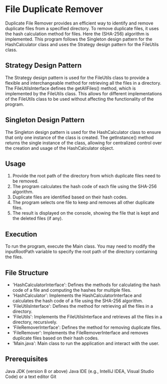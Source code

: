 # File Duplicate Remover

   Duplicate File Remover provides an efficient way to identify and remove duplicate files from a specified directory.
   To remove duplicate files, it uses the hash calculation method for files. Here the (SHA-256) algorithm is implemented.
   This program follows the Singleton design pattern for the HashCalculator class and uses the Strategy design pattern 
   for the FileUtils class.


## Strategy Design Pattern

   The Strategy design pattern is used for the FileUtils class to provide a flexible and interchangeable method for retrieving all the files in a directory.
   The FileUtilsInterface defines the getAllFiles() method, which is implemented by the FileUtils class. 
   This allows for different implementations of the FileUtils class to be used without affecting the functionality of the program.

## Singleton Design Pattern

   The Singleton design pattern is used for the HashCalculator class to ensure that only one instance of the class is created. The getInstance() method returns the single instance of the class, allowing for centralized control over the creation and usage of the HashCalculator object.

## Usage

   1. Provide the root path of the directory from which duplicate files need to be removed.
   2. The program calculates the hash code of each file using the SHA-256 algorithm.
   3. Duplicate files are identified based on their hash codes.
   4. The program selects one file to keep and removes all other duplicate files.
   5. The result is displayed on the console, showing the file that is kept and the deleted files (if any).

## Execution

   To run the program, execute the Main class. 
   You may need to modify the inputRootPath variable to specify the root path of the directory containing the files.

## File Structure

   * 'HashCalculatorInterface': Defines the methods for calculating the hash code of a file and computing the hashes for
   multiple files.  
   * 'HashCalculator': Implements the HashCalculatorInterface and calculates the hash code of a file using the SHA-256 algorithm.
   * 'FileUtilsInterface': Defines the method for retrieving all the files in a directory.
   * 'FileUtils': Implements the FileUtilsInterface and retrieves all the files in a directory, recursively.
   * 'FileRemoverInterface': Defines the method for removing duplicate files.
   * 'FileRemover': Implements the FileRemoverInterface and removes duplicate files based on their hash codes.
   * 'Main.java': Main class to run the application and interact with the user.

## Prerequisites

   Java JDK (version 8 or above)
   Java IDE (e.g., IntelliJ IDEA, Visual Studio Code) or a text editor
   Git